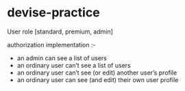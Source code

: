 # devise-practice

User role [standard, premium, admin]

authorization implementation :-

* an admin can see a list of users
* an ordinary user can’t see a list of users
* an ordinary user can’t see (or edit) another user’s profile
* an ordinary user can see (and edit) their own user profile
